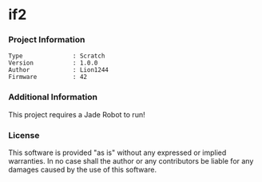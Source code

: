 if2
================



### Project Information
```
Type              : Scratch
Version           : 1.0.0
Author            : Lion1244
Firmware          : 42
```

### Additional Information
This project requires a Jade Robot to run!

### License
This software is provided "as is" without any expressed or implied warranties.  In no case shall the author or any contributors be liable for any damages caused by the use of this software.

